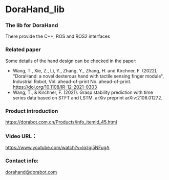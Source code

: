 # DoraHand_lib
### The lib for DoraHand

There provide the C++, ROS and ROS2 interfaces

### Related paper
Some details of the hand design can be checked in the paper:
* Wang, T., Xie, Z., Li, Y., Zhang, Y., Zhang, H. and Kirchner, F. (2022), "DoraHand: a novel dexterous hand with tactile sensing finger module", Industrial Robot, Vol. ahead-of-print No. ahead-of-print. https://doi.org/10.1108/IR-12-2021-0303
* Wang, T., & Kirchner, F. (2021). Grasp stability prediction with time series data based on STFT and LSTM. arXiv preprint arXiv:2106.01272.

### Product introduction
https://dorabot.com.cn/Products/info_itemid_45.html

### Video URL：
https://www.youtube.com/watch?v=lqzgi5NFugA

### Contact info:
dorahand@dorabot.com

